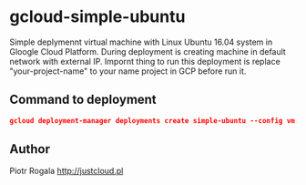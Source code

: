 # gcloud-simple-ubuntu

Simple deplymennt virtual machine with Linux Ubuntu 16.04 system in Gloogle Cloud Platform. During deployment is creating machine in default network with external IP. Impornt thing to run this deployment is replace "your-project-name" to your name project in GCP before run it.

## Command to deployment
```json
gcloud deployment-manager deployments create simple-ubuntu --config vm.yaml
```

## Author
Piotr Rogala
http://justcloud.pl